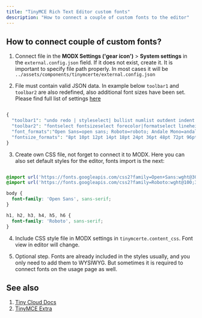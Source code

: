 ```yaml
---
title: "TinyMCE Rich Text Editor custom fonts"
description: "How to connect a couple of custom fonts to the editor"
---
```


## How to connect couple of custom fonts?

1. Connect file in the **MODX Settings ('gear icon')** > **System settings** in the `external.config.json` field. If it does not exist, create it. It is important to specify file path properly. In most cases it will be `../assets/components/tinymcerte/external.config.json` 

2. File must contain valid JSON data. In example below `toolbar1` and `toolbar2` are also redefined, also additional font sizes have been set.
  Please find full list of settings [here](https://www.tiny.cloud/docs/advanced/available-toolbar-buttons/) 

  ``` php

  {
    "toolbar1": "undo redo | styleselect| bullist numlist outdent indent | link image",
    "toolbar2": "fontselect fontsizeselect forecolor|formatselect lineheight | bold italic | alignleft aligncenter alignright alignjustify|",
    "font_formats":"Open Sans=open sans; Roboto=roboto; Andale Mono=andale mono,times; Arial=arial,helvetica,sans-serif; Arial Black=arial black,avant garde; Book Antiqua=book antiqua,palatino; Comic Sans MS=comic sans ms,sans-serif; Courier New=courier new,courier; Georgia=georgia,palatino; Helvetica=helvetica; Impact=impact,chicago; Symbol=symbol; Tahoma=tahoma,arial,helvetica,sans-serif; Terminal=terminal,monaco; Times New Roman=times new roman,times; Trebuchet MS=trebuchet ms,geneva; Verdana=verdana,geneva; Webdings=webdings; Wingdings=wingdings,zapf dingbats",
    "fontsize_formats": "8pt 10pt 12pt 14pt 18pt 24pt 36pt 48pt 72pt 96pt"
  }

  ```

3. Create own CSS file, not forget to connect it to MODX. Here you can also set default styles for the editor, fonts import is the next:

  ``` css

  @import url('https://fonts.googleapis.com/css2?family=Open+Sans:wght@300;400&display=swap');
  @import url('https://fonts.googleapis.com/css2?family=Roboto:wght@100;300;400&display=swap');

  body {
    font-family: 'Open Sans', sans-serif;
  }

  h1, h2, h3, h4, h5, h6 {
    font-family: 'Roboto', sans-serif;
  }

  ```

4. Include CSS style file in MODX settings in `tinymcerte.content_css`. Font view in editor will change. 

5. Optional step. Fonts are already included in the styles usually, and you only need to add them to WYSIWYG. But sometimes it is required to connect fonts on the usage page as well.

## See also

1. [Tiny Cloud Docs](https://www.tiny.cloud/docs/)
2. [TinyMCE Extra](extras/tinymce)